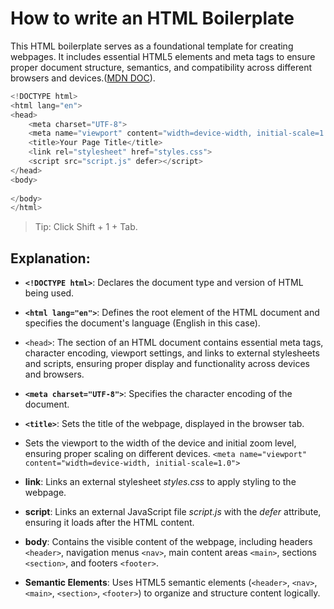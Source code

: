 # How to write an HTML Boilerplate

This HTML boilerplate serves as a foundational template for creating webpages. It includes essential HTML5 elements and meta tags to ensure proper document structure, semantics, and compatibility across different browsers and devices.([MDN DOC](https://developer.mozilla.org/en-US/docs/Learn/HTML/Introduction_to_HTML/Getting_started)).

```javascript
<!DOCTYPE html>
<html lang="en">
<head>
    <meta charset="UTF-8">
    <meta name="viewport" content="width=device-width, initial-scale=1.0">
    <title>Your Page Title</title>
    <link rel="stylesheet" href="styles.css">
    <script src="script.js" defer></script>
</head>
<body>
    
</body>
</html>
```
>Tip: Click Shift + 1 + Tab.
## Explanation:

* **`<!DOCTYPE html>`**: Declares the document type and version of HTML being used.

* **`<html lang="en">`**: Defines the root element of the HTML document and specifies the document's language (English in this case).

* `<head>`: The section of an HTML document contains essential meta tags, character encoding, viewport settings, and links to external stylesheets and scripts, ensuring proper display and functionality across devices and browsers.

* **`<meta charset="UTF-8">`**: Specifies the character encoding of the document.

* **`<title>`**: Sets the title of the webpage, displayed in the browser tab.
* Sets the viewport to the width of the device and initial zoom level, ensuring proper scaling on different devices.
`<meta name="viewport" content="width=device-width, initial-scale=1.0">`

* **link**: Links an external stylesheet *styles.css* to apply styling to the webpage.

* **script**: Links an external JavaScript file *script.js* with the *defer* attribute, ensuring it loads after the HTML content.

* **body**: Contains the visible content of the webpage, including headers `<header>`, navigation menus `<nav>`, main content areas `<main>`, sections `<section>`, and footers `<footer>`.

* **Semantic Elements**: Uses HTML5 semantic elements (`<header>`, `<nav>`, `<main>`, `<section>`, `<footer>`) to organize and structure content logically.
